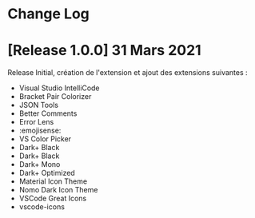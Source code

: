 # Change Log

# [Release 1.0.0] 31 Mars 2021
Release Initial, création de l'extension et ajout des extensions suivantes :
- Visual Studio IntelliCode
- Bracket Pair Colorizer 
- JSON Tools
- Better Comments
- Error Lens
- :emojisense:
- VS Color Picker
- Dark+ Black
- Dark+ Black
- Dark+ Mono
- Dark+ Optimized
- Material Icon Theme
- Nomo Dark Icon Theme
- VSCode Great Icons
- vscode-icons
